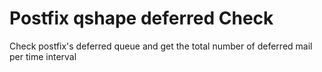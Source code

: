 # Postfix qshape deferred Check

Check postfix's deferred queue and get the total number of deferred mail per time interval
